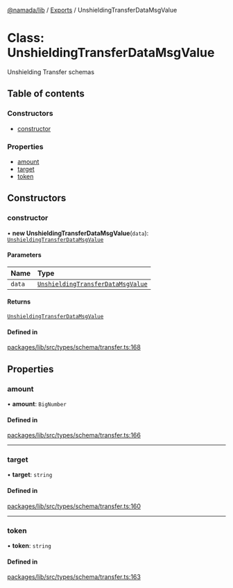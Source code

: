 [@namada/lib](../README.md) / [Exports](../modules.md) / UnshieldingTransferDataMsgValue

# Class: UnshieldingTransferDataMsgValue

Unshielding Transfer schemas

## Table of contents

### Constructors

- [constructor](UnshieldingTransferDataMsgValue.md#constructor)

### Properties

- [amount](UnshieldingTransferDataMsgValue.md#amount)
- [target](UnshieldingTransferDataMsgValue.md#target)
- [token](UnshieldingTransferDataMsgValue.md#token)

## Constructors

### constructor

• **new UnshieldingTransferDataMsgValue**(`data`): [`UnshieldingTransferDataMsgValue`](UnshieldingTransferDataMsgValue.md)

#### Parameters

| Name | Type |
| :------ | :------ |
| `data` | [`UnshieldingTransferDataMsgValue`](UnshieldingTransferDataMsgValue.md) |

#### Returns

[`UnshieldingTransferDataMsgValue`](UnshieldingTransferDataMsgValue.md)

#### Defined in

[packages/lib/src/types/schema/transfer.ts:168](https://github.com/namada-net/namada-sdkjs/blob/486c99748287d465c971045c4ea76d959898b452/packages/lib/src/types/schema/transfer.ts#L168)

## Properties

### amount

• **amount**: `BigNumber`

#### Defined in

[packages/lib/src/types/schema/transfer.ts:166](https://github.com/namada-net/namada-sdkjs/blob/486c99748287d465c971045c4ea76d959898b452/packages/lib/src/types/schema/transfer.ts#L166)

___

### target

• **target**: `string`

#### Defined in

[packages/lib/src/types/schema/transfer.ts:160](https://github.com/namada-net/namada-sdkjs/blob/486c99748287d465c971045c4ea76d959898b452/packages/lib/src/types/schema/transfer.ts#L160)

___

### token

• **token**: `string`

#### Defined in

[packages/lib/src/types/schema/transfer.ts:163](https://github.com/namada-net/namada-sdkjs/blob/486c99748287d465c971045c4ea76d959898b452/packages/lib/src/types/schema/transfer.ts#L163)

